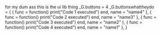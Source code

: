 for my dum ass this is the ui lib 
thing 
_G.buttons = 4
_G.buttonswhattheydo = {
    { func = function() print("Code 1 executed") end, name = "name4" },
    { func = function() print("Code 2 executed") end, name = "name3" },
    { func = function() print("Code 3 executed") end, name = "name2" },
    { func = function() print("Code 4 executed") end, name = "name1" },
}
